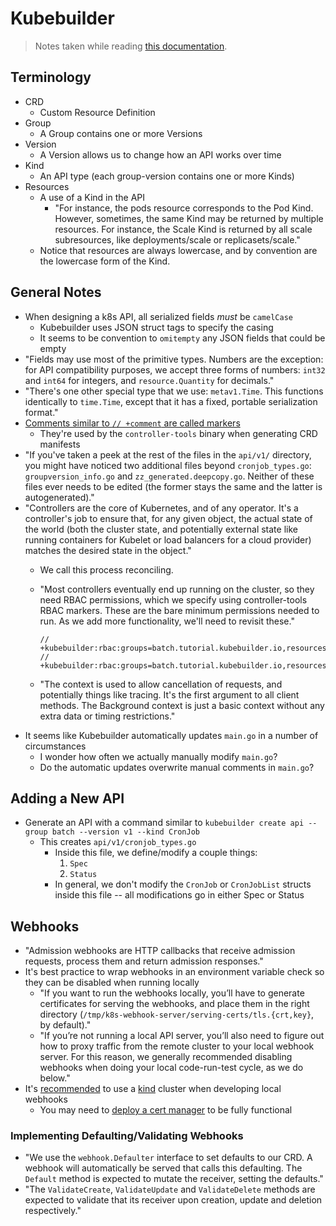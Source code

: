 # Kubebuilder

> Notes taken while reading [this documentation](https://book.kubebuilder.io/introduction.html).

## Terminology

- CRD
	- Custom Resource Definition
- Group
	- A Group contains one or more Versions
- Version
	- A Version allows us to change how an API works over time
- Kind
	- An API type (each group-version contains one or more Kinds)
- Resources
	- A use of a Kind in the API
		- "For instance, the pods resource corresponds to the Pod Kind. However, sometimes, the same Kind may be returned by multiple resources. For instance, the Scale Kind is returned by all scale subresources, like deployments/scale or replicasets/scale."
	- Notice that resources are always lowercase, and by convention are the lowercase form of the Kind.

## General Notes

- When designing a k8s API, all serialized fields *must* be `camelCase`
	- Kubebuilder uses JSON struct tags to specify the casing
	- It seems to be convention to `omitempty` any JSON fields that could be empty
- "Fields may use most of the primitive types. Numbers are the exception: for API compatibility purposes, we accept three forms of numbers: `int32` and `int64` for integers, and `resource.Quantity` for decimals."
- "There's one other special type that we use: `metav1.Time`. This functions identically to `time.Time`, except that it has a fixed, portable serialization format."
- [Comments similar to `// +comment` are called markers](https://book.kubebuilder.io/reference/markers.html)
	- They're used by the `controller-tools` binary when generating CRD manifests
- "If you've taken a peek at the rest of the files in the `api/v1/` directory, you might have noticed two additional files beyond `cronjob_types.go`: `groupversion_info.go` and `zz_generated.deepcopy.go`. Neither of these files ever needs to be edited (the former stays the same and the latter is autogenerated)."
- "Controllers are the core of Kubernetes, and of any operator. It's a controller's job to ensure that, for any given object, the actual state of the world (both the cluster state, and potentially external state like running containers for Kubelet or load balancers for a cloud provider) matches the desired state in the object."
	- We call this process reconciling.
	- "Most controllers eventually end up running on the cluster, so they need RBAC permissions, which we specify using controller-tools RBAC markers. These are the bare minimum permissions needed to run. As we add more functionality, we'll need to revisit these."

		```
		// +kubebuilder:rbac:groups=batch.tutorial.kubebuilder.io,resources=cronjobs,verbs=get;list;watch;create;update;patch;delete
		// +kubebuilder:rbac:groups=batch.tutorial.kubebuilder.io,resources=cronjobs/status,verbs=get;update;patch
		```

	- "The context is used to allow cancellation of requests, and potentially things like tracing. It's the first argument to all client methods. The Background context is just a basic context without any extra data or timing restrictions."
- It seems like Kubebuilder automatically updates `main.go` in a number of circumstances
	- I wonder how often we actually manually modify `main.go`?
	- Do the automatic updates overwrite manual comments in `main.go`?

## Adding a New API

- Generate an API with a command similar to `kubebuilder create api --group batch --version v1 --kind CronJob`
	- This creates `api/v1/cronjob_types.go`
		- Inside this file, we define/modify a couple things:
			1. `Spec`
			1. `Status`
		- In general, we don't modify the `CronJob` or `CronJobList` structs inside this file -- all modifications go in either Spec or Status

## Webhooks

- "Admission webhooks are HTTP callbacks that receive admission requests, process them and return admission responses."
- It's best practice to wrap webhooks in an environment variable check so they can be disabled when running locally
	- "If you want to run the webhooks locally, you’ll have to generate certificates for serving the webhooks, and place them in the right directory (`/tmp/k8s-webhook-server/serving-certs/tls.{crt,key}`, by default)."
	- "If you’re not running a local API server, you’ll also need to figure out how to proxy traffic from the remote cluster to your local webhook server. For this reason, we generally recommended disabling webhooks when doing your local code-run-test cycle, as we do below."
- It's [recommended](https://book.kubebuilder.io/cronjob-tutorial/running-webhook.html) to use a [kind](https://book.kubebuilder.io/reference/kind.html) cluster when developing local webhooks
	- You may need to [deploy a cert manager](https://book.kubebuilder.io/cronjob-tutorial/cert-manager.html) to be fully functional

### Implementing Defaulting/Validating Webhooks

- "We use the `webhook.Defaulter` interface to set defaults to our CRD. A webhook will automatically be served that calls this defaulting. The `Default` method is expected to mutate the receiver, setting the defaults."
- "The `ValidateCreate`, `ValidateUpdate` and `ValidateDelete` methods are expected to validate that its receiver upon creation, update and deletion respectively."
